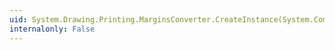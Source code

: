 ```yaml
---
uid: System.Drawing.Printing.MarginsConverter.CreateInstance(System.ComponentModel.ITypeDescriptorContext,System.Collections.IDictionary)
internalonly: False
---
```

